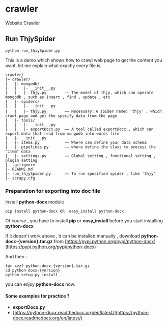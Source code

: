 crawler
=======

Website Crawler

## Run ThjySpider

    python run_thiySpider.py
    
This is a demo which shows how to crawl web page to get the content you want. let me explain what exactly every file is.

    crawler/
    |— crawler/
    |   |- mongodb/
    |   |   |- __init__.py
    |   |   |- thjy.py        —— The model of thjy, which can operate mongodb , such as insert , find , update , etc
    |   |- spiders/
    |   |   |- __init__.py
    |   |   |- thjy.py        —— Necessary：A spider named 'thjy' , which crawl page and get the specify data from the page
    |   |- tools/
    |   |   |- __init__.py
    |   |   |- exportDocx.py  —— A tool called exportDocx , which can export data that read from mongodb into words file
    |   |- __init__.py
    |   |- items.py           —— Where can define your data schema
    |   |- pipelines.py       —— where define the class to process the "item" data
    |   |- settings.py        —— Global setting , functional setting , plugin setting
    |- .gitignore
    |- README.md
    |- run_thjySpider.py      —— To run specified spider , like 'thjy'
    |- scrapy.cfg
    
### Preparation for exporting into doc file

Install **python-docx** module

    pip install python-docx OR  easy_install python-docx
    
Of course , you have to install **pip** or **easy_install** before you start installing **python-docx**

If it doesn't work above , it can be installed manually , download **python-docx-{version}.tar.gz** from [https://pypi.python.org/pypi/python-docx](https://pypi.python.org/pypi/python-docx)

And then :

    tar xvzf python-docx-{version}.tar.gz
    cd python-docx-{version}
    python setup.py install
    
you can enjoy **python-docx** now.

#### Some examples for practice ? 

- **exportDocx.py**
- [https://python-docx.readthedocs.org/en/latest/](https://python-docx.readthedocs.org/en/latest/)

